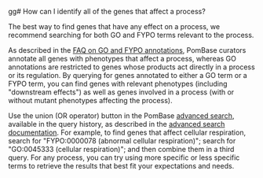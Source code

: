 gg# How can I identify all of the genes that affect a process?
<!-- pombase_categories: Finding data,Using ontologies -->

The best way to find genes that have any effect on a process, we
recommend searching for both GO and FYPO terms relevant to the process.

As described in the [FAQ on GO and FYPO annotations](/faq/why-are-some-genes-with-an-abnormal-phenotype-annotated-to-the-corresponding-go-process-while-others-are-not),
PomBase curators annotate all genes with phenotypes that affect a
process, whereas GO annotations are restricted to genes whose products
act directly in a process or its regulation. By querying for genes
annotated to either a GO term or a FYPO term, you can find genes with
relevant phenotypes (including "downstream effects") as well as genes
involved in a process (with or without mutant phenotypes affecting the
process).

Use the union (OR operator) button in the PomBase [advanced search](/query), 
available in the query history, as described in the [advanced search documentation](documentation/advanced-search). 
For example, to find genes that affect cellular respiration, search
for "FYPO:0000078 (abnormal cellular respiration)"; search for
"GO:0045333 (cellular respiration)"; and then combine them in a third
query. For any process, you can try using more specific or less
specific terms to retrieve the results that best fit your expectations
and needs.

<!--
Example query: [genes annotated to 'abnormal cellular respiration' (FYPO:0000078) or 'cellular respiration' (GO:0045333)](/spombe/query/builder?filter=37&value=%5B%7B%22operator%22:%22OR%22,%22param%22:%7B%22set_1%22:%7B%22param%22:%7B%22filter_1%22:%7B%22filter%22:%221%22,%22query%22:%22GO:0045333%22%7D%7D,%22filter_count%22:%221%22%7D,%22set_2%22:%7B%22param%22:%7B%22filter_1%22:%7B%22filter%22:%2219%22,%22query_1%22:%22FYPO:0000078%22,%22query_2%22:%22all_alleles%22%7D%7D,%22filter_count%22:%221%22%7D%7D%7D%5D) 
-->
